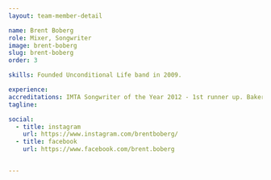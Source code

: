 ```yaml
---
layout: team-member-detail

name: Brent Boberg
role: Mixer, Songwriter
image: brent-boberg
slug: brent-boberg
order: 3

skills: Founded Unconditional Life band in 2009.

experience: 
accreditations: IMTA Songwriter of the Year 2012 - 1st runner up. Bakersfield's Got Talent 2014 - 1st Place.
tagline:

social:
  - title: instagram
    url: https://www.instagram.com/brentboberg/
  - title: facebook
    url: https://www.facebook.com/brent.boberg


---
```

